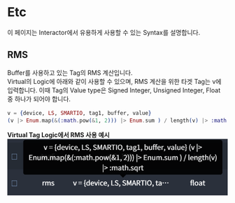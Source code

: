 # Etc
이 페이지는 Interactor에서 유용하게 사용할 수 있는 Syntax를 설명합니다.

## RMS
Buffer를 사용하고 있는 Tag의 RMS 계산입니다.  
Virtual의 Logic에 아래와 같이 사용할 수 있으며, RMS 계산을 위한 타겟 Tag는 v에 입력합니다. 이때 Tag의 Value type은 Signed Integer, Unsigned Integer, Float 중 하나가 되어야 합니다.  
``` elixir
v = {device, LS, SMARTIO, tag1, buffer, value}
(v |> Enum.map(&(:math.pow(&1, 2))) |> Enum.sum ) / length(v) |> :math.sqrt
```
__Virtual Tag Logic에서 RMS 사용 예시__  
<img src="../../img/elixirSyntax/rms.png">